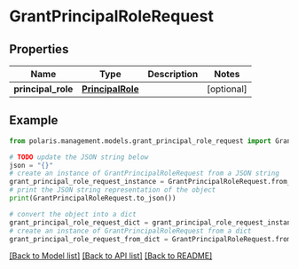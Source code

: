 # GrantPrincipalRoleRequest


## Properties

Name | Type | Description | Notes
------------ | ------------- | ------------- | -------------
**principal_role** | [**PrincipalRole**](PrincipalRole.md) |  | [optional] 

## Example

```python
from polaris.management.models.grant_principal_role_request import GrantPrincipalRoleRequest

# TODO update the JSON string below
json = "{}"
# create an instance of GrantPrincipalRoleRequest from a JSON string
grant_principal_role_request_instance = GrantPrincipalRoleRequest.from_json(json)
# print the JSON string representation of the object
print(GrantPrincipalRoleRequest.to_json())

# convert the object into a dict
grant_principal_role_request_dict = grant_principal_role_request_instance.to_dict()
# create an instance of GrantPrincipalRoleRequest from a dict
grant_principal_role_request_from_dict = GrantPrincipalRoleRequest.from_dict(grant_principal_role_request_dict)
```
[[Back to Model list]](../README.md#documentation-for-models) [[Back to API list]](../README.md#documentation-for-api-endpoints) [[Back to README]](../README.md)


